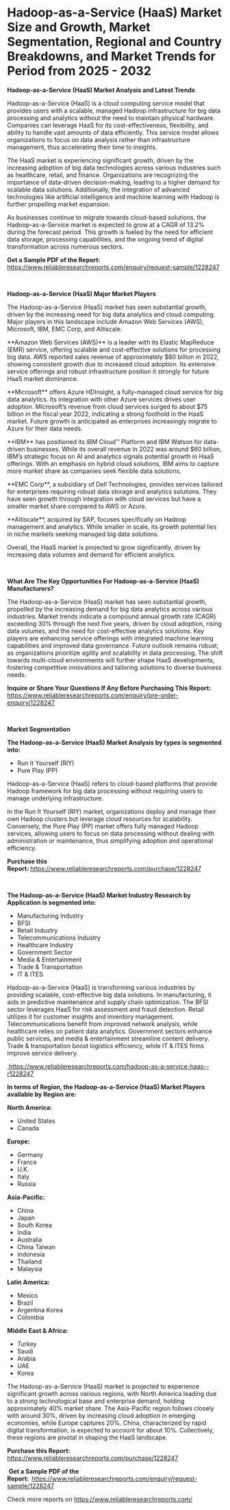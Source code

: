 <p><h1>Hadoop-as-a-Service (HaaS) Market Size and Growth, Market Segmentation, Regional and Country Breakdowns, and Market Trends for Period from 2025 -  2032</h1></p><p><strong>Hadoop-as-a-Service (HaaS) Market Analysis and Latest Trends</strong></p>
<p><p>Hadoop-as-a-Service (HaaS) is a cloud computing service model that provides users with a scalable, managed Hadoop infrastructure for big data processing and analytics without the need to maintain physical hardware. Companies can leverage HaaS for its cost-effectiveness, flexibility, and ability to handle vast amounts of data efficiently. This service model allows organizations to focus on data analysis rather than infrastructure management, thus accelerating their time to insights.</p><p>The HaaS market is experiencing significant growth, driven by the increasing adoption of big data technologies across various industries such as healthcare, retail, and finance. Organizations are recognizing the importance of data-driven decision-making, leading to a higher demand for scalable data solutions. Additionally, the integration of advanced technologies like artificial intelligence and machine learning with Hadoop is further propelling market expansion. </p><p>As businesses continue to migrate towards cloud-based solutions, the Hadoop-as-a-Service market is expected to grow at a CAGR of 13.2% during the forecast period. This growth is fueled by the need for efficient data storage, processing capabilities, and the ongoing trend of digital transformation across numerous sectors.</p></p>
<p><strong>Get a Sample PDF of the Report:&nbsp;</strong> <a href="https://www.reliableresearchreports.com/enquiry/request-sample/1228247?utm_campaign=2487&utm_medium=2&utm_source=Github&utm_content=ia&utm_term=11032025&utm_id=hadoop-as-a-service-haas">https://www.reliableresearchreports.com/enquiry/request-sample/1228247</a></p>
<p>&nbsp;</p>
<p><strong>Hadoop-as-a-Service (HaaS) Major Market Players</strong></p>
<p><p>The Hadoop-as-a-Service (HaaS) market has seen substantial growth, driven by the increasing need for big data analytics and cloud computing. Major players in this landscape include Amazon Web Services (AWS), Microsoft, IBM, EMC Corp, and Altiscale.</p><p>**Amazon Web Services (AWS)** is a leader with its Elastic MapReduce (EMR) service, offering scalable and cost-effective solutions for processing big data. AWS reported sales revenue of approximately $80 billion in 2022, showing consistent growth due to increased cloud adoption. Its extensive service offerings and robust infrastructure position it strongly for future HaaS market dominance.</p><p>**Microsoft** offers Azure HDInsight, a fully-managed cloud service for big data analytics. Its integration with other Azure services drives user adoption. Microsoft’s revenue from cloud services surged to about $75 billion in the fiscal year 2022, indicating a strong foothold in the HaaS market. Future growth is anticipated as enterprises increasingly migrate to Azure for their data needs.</p><p>**IBM** has positioned its IBM Cloud™ Platform and IBM Watson for data-driven businesses. While its overall revenue in 2022 was around $60 billion, IBM’s strategic focus on AI and analytics signals potential growth in HaaS offerings. With an emphasis on hybrid cloud solutions, IBM aims to capture more market share as companies seek flexible data solutions.</p><p>**EMC Corp**, a subsidiary of Dell Technologies, provides services tailored for enterprises requiring robust data storage and analytics solutions. They have seen growth through integration with cloud services but have a smaller market share compared to AWS or Azure.</p><p>**Altiscale**, acquired by SAP, focuses specifically on Hadoop management and analytics. While smaller in scale, its growth potential lies in niche markets seeking managed big data solutions.</p><p>Overall, the HaaS market is projected to grow significantly, driven by increasing data volumes and demand for efficient analytics.</p></p>
<p>&nbsp;</p>
<p><strong>What Are The Key Opportunities For Hadoop-as-a-Service (HaaS) Manufacturers?</strong></p>
<p><p>The Hadoop-as-a-Service (HaaS) market has seen substantial growth, propelled by the increasing demand for big data analytics across various industries. Market trends indicate a compound annual growth rate (CAGR) exceeding 30% through the next five years, driven by cloud adoption, rising data volumes, and the need for cost-effective analytics solutions. Key players are enhancing service offerings with integrated machine learning capabilities and improved data governance. Future outlook remains robust, as organizations prioritize agility and scalability in data processing. The shift towards multi-cloud environments will further shape HaaS developments, fostering competitive innovations and tailoring solutions to diverse business needs.</p></p>
<p><strong>Inquire or Share Your Questions If Any Before Purchasing This Report:</strong> <a href="https://www.reliableresearchreports.com/enquiry/pre-order-enquiry/1228247?utm_campaign=2487&utm_medium=2&utm_source=Github&utm_content=ia&utm_term=11032025&utm_id=hadoop-as-a-service-haas">https://www.reliableresearchreports.com/enquiry/pre-order-enquiry/1228247</a></p>
<p>&nbsp;</p>
<p><strong>Market Segmentation</strong></p>
<p><strong>The Hadoop-as-a-Service (HaaS) Market Analysis by types is segmented into:</strong></p>
<p><ul><li>Run It Yourself (RIY)</li><li>Pure Play (PP)</li></ul></p>
<p><p>Hadoop-as-a-Service (HaaS) refers to cloud-based platforms that provide Hadoop framework for big data processing without requiring users to manage underlying infrastructure. </p><p>In the Run It Yourself (RIY) market, organizations deploy and manage their own Hadoop clusters but leverage cloud resources for scalability. Conversely, the Pure Play (PP) market offers fully managed Hadoop services, allowing users to focus on data processing without dealing with administration or maintenance, thus simplifying adoption and operational efficiency.</p></p>
<p><strong>Purchase this Report:&nbsp;</strong><a href="https://www.reliableresearchreports.com/purchase/1228247?utm_campaign=2487&utm_medium=2&utm_source=Github&utm_content=ia&utm_term=11032025&utm_id=hadoop-as-a-service-haas">https://www.reliableresearchreports.com/purchase/1228247</a></p>
<p>&nbsp;</p>
<p><strong>The Hadoop-as-a-Service (HaaS) Market Industry Research by Application is segmented into:</strong></p>
<p><ul><li>Manufacturing Industry</li><li>BFSI</li><li>Retail Industry</li><li>Telecommunications Industry</li><li>Healthcare Industry</li><li>Government Sector</li><li>Media & Entertainment</li><li>Trade & Transportation</li><li>IT & ITES</li></ul></p>
<p><p>Hadoop-as-a-Service (HaaS) is transforming various industries by providing scalable, cost-effective big data solutions. In manufacturing, it aids in predictive maintenance and supply chain optimization. The BFSI sector leverages HaaS for risk assessment and fraud detection. Retail utilizes it for customer insights and inventory management. Telecommunications benefit from improved network analysis, while healthcare relies on patient data analytics. Government sectors enhance public services, and media & entertainment streamline content delivery. Trade & transportation boost logistics efficiency, while IT & ITES firms improve service delivery.</p></p>
<p><a href="https://www.reliableresearchreports.com/hadoop-as-a-service-haas--r1228247?utm_campaign=2487&utm_medium=2&utm_source=Github&utm_content=ia&utm_term=11032025&utm_id=hadoop-as-a-service-haas">&nbsp;https://www.reliableresearchreports.com/hadoop-as-a-service-haas--r1228247</a></p>
<p><strong>In terms of Region, the Hadoop-as-a-Service (HaaS) Market Players available by Region are:</strong></p>
<p>
    <p> <strong> North America: </strong>
        <ul>
            <li>United States</li>
            <li>Canada</li>
        </ul>
        </p> 
    <p> <strong> Europe: </strong>
        <ul>
            <li>Germany</li>
            <li>France</li>
            <li>U.K.</li>
            <li>Italy</li>
            <li>Russia</li>
        </ul>
        </p> 
    <p> <strong> Asia-Pacific: </strong>
        <ul>
            <li>China</li>
            <li>Japan</li>
            <li>South Korea</li>
            <li>India</li>
            <li>Australia</li>
            <li>China Taiwan</li>
            <li>Indonesia</li>
            <li>Thailand</li>
            <li>Malaysia</li>
        </ul>
        </p> 
    <p> <strong> Latin America: </strong>
        <ul>
            <li>Mexico</li>
            <li>Brazil</li>
            <li>Argentina Korea</li>
            <li>Colombia</li>
        </ul>
        </p> 
    <p> <strong> Middle East & Africa: </strong>
        <ul>
            <li>Turkey</li>
            <li>Saudi</li>
            <li>Arabia</li>
            <li>UAE</li>
            <li>Korea</li>
        </ul>
    </p>
    </p>
<p><p>The Hadoop-as-a-Service (HaaS) market is projected to experience significant growth across various regions, with North America leading due to a strong technological base and enterprise demand, holding approximately 40% market share. The Asia-Pacific region follows closely with around 30%, driven by increasing cloud adoption in emerging economies, while Europe captures 20%. China, characterized by rapid digital transformation, is expected to account for about 10%. Collectively, these regions are pivotal in shaping the HaaS landscape.</p></p>
<p><strong>Purchase this Report: </strong><a href="https://www.reliableresearchreports.com/purchase/1228247?utm_campaign=2487&utm_medium=2&utm_source=Github&utm_content=ia&utm_term=11032025&utm_id=hadoop-as-a-service-haas">https://www.reliableresearchreports.com/purchase/1228247</a></p>
<p>&nbsp;<strong>Get a Sample PDF of the Report:&nbsp;&nbsp;</strong><a href="https://www.reliableresearchreports.com/enquiry/request-sample/1228247?utm_campaign=2487&utm_medium=2&utm_source=Github&utm_content=ia&utm_term=11032025&utm_id=hadoop-as-a-service-haas">https://www.reliableresearchreports.com/enquiry/request-sample/1228247</a></p>
<p><strong></strong></p>
<p>Check more reports on <a href="https://www.reliableresearchreports.com/?utm_campaign=2487&utm_medium=2&utm_source=Github&utm_content=ia&utm_term=11032025&utm_id=hadoop-as-a-service-haas">https://www.reliableresearchreports.com/</a></p>